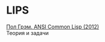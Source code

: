# LIPS
[Пол Грэм. ANSI Common Lisp (2012)](https://vk.com/doc33930450_322841077?hash=b54648a3d84ffec4d6)\
Теория и задачи

